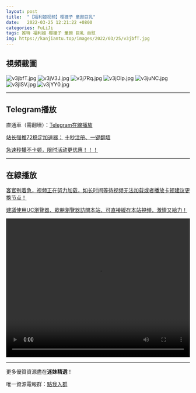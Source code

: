 ```yaml
---
layout: post
title:  "【福利姬视频】樱狸子 童颜巨乳"
date:   2022-03-25 12:21:22 +0800
categories: FuLiJi
tags: 推特 福利姬 樱狸子 童颜 巨乳 自慰
img: https://kanjiantu.top/images/2022/03/25/v3jbfT.jpg
---
```



## 視頻截圖

![v3jbfT.jpg](https://kanjiantu.top/images/2022/03/25/v3jbfT.jpg)
![v3jV3J.jpg](https://kanjiantu.top/images/2022/03/25/v3jV3J.jpg)
![v3j7Rq.jpg](https://kanjiantu.top/images/2022/03/25/v3j7Rq.jpg)
![v3jOlp.jpg](https://kanjiantu.top/images/2022/03/25/v3jOlp.jpg)
![v3juNC.jpg](https://kanjiantu.top/images/2022/03/25/v3juNC.jpg)
![v3jISV.jpg](https://kanjiantu.top/images/2022/03/25/v3jISV.jpg)
![v3jYY0.jpg](https://kanjiantu.top/images/2022/03/25/v3jYY0.jpg)

* * *
## Telegram播放

直通車（需翻墻）：[Telegram在線播放](https://t.me/mimeijingxuan/319)

<u>站长强推72稳定加速器：</u> [十秒注册、一键翻墙](https://www.mimei.blog/skip/vpn.html)


<u>急速秒播不卡顿，限时活动更优惠！！！</u>
* * *
## 在線播放
<u>客官别着急，视频正在努力加载，如长时间等待视频无法加载或者播放卡顿建议更换节点！</u>

<u>建議使用UC瀏覽器、歐朋瀏覽器訪問本站，可直接緩存本站視頻，激情又給力！</u>
<center><video src="https://cdn.publer.io/uploads/videos/6245d023db279736bfa80688/3aa3e774fb2bcb1923f726e957e484b7.mp4" width="100%" height="380px" controls="controls"></video></center>


* * *
更多優質資源盡在**迷妹精選**！

唯一資源電報群：[點我入群](https://t.me/mimeijingxuan)


